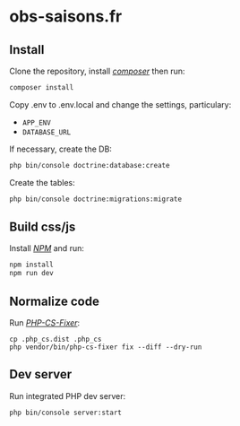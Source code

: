 # obs-saisons.fr

## Install

Clone the repository, install [_composer_](https://getcomposer.org/download/) then run:
```bash
composer install
```

Copy .env to .env.local and change the settings, particulary:
- ```APP_ENV```
- ```DATABASE_URL```

If necessary, create the DB:
```bash
php bin/console doctrine:database:create
```

Create the tables:
```bash
php bin/console doctrine:migrations:migrate
```

## Build css/js

Install [_NPM_](https://www.npmjs.com/get-npm) and run:
```bash
npm install
npm run dev
```

## Normalize code

Run [_PHP-CS-Fixer_](https://github.com/FriendsOfPhp/PHP-CS-Fixer):

```
cp .php_cs.dist .php_cs
php vendor/bin/php-cs-fixer fix --diff --dry-run
```

## Dev server

Run integrated PHP dev server:
```bash
php bin/console server:start
```
